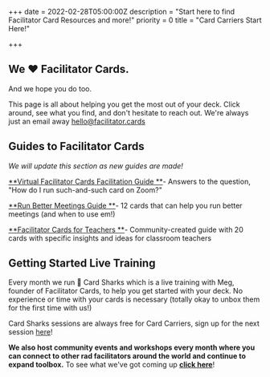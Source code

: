+++
date = 2022-02-28T05:00:00Z
description = "Start here to find Facilitator Card Resources and more!"
priority = 0
title = "Card Carriers Start Here!"

+++
## We ❤️ Facilitator Cards.

And we hope you do too.

This page is all about helping you get the most out of your deck. Click around, see what you find, and don't hesitate to reach out. We're always just an email away [hello@facilitator.cards]()

## Guides to Facilitator Cards

_We will update this section as new guides are made!_

[**Virtual Facilitator Cards Facilitation Guide **](http://virtual.facilitator.cards/ )- Answers to the question, "How do I run such-and-such card on Zoom?"

[**Run Better Meetings Guide **](https://www.facilitator.cards/img/blog/run-better-meetings-guide.pdf)- 12 cards that can help you run better meetings (and when to use em!)

[**Facilitator Cards for Teachers **](https://www.facilitator.cards/img/blog/facilitator-cards-edu.pdf)- Community-created guide with 20 cards with specific insights and ideas for classroom teachers

## Getting Started Live Training

Every month we run **🦈**  Card Sharks which is a live training with Meg, founder of Facilitator Cards, to help you get started with your deck. No experience or time with your cards is necessary (totally okay to unbox them for the first time with us!)

Card Sharks sessions are always free for Card Carriers, sign up for the next session [here](https://lu.ma/cardsharks)!

**We also host community events and workshops every month where you can connect to other rad facilitators around the world and continue to expand toolbox.** To see what we've got coming up [**click here**](https://lu.ma/facilitatorcards)!